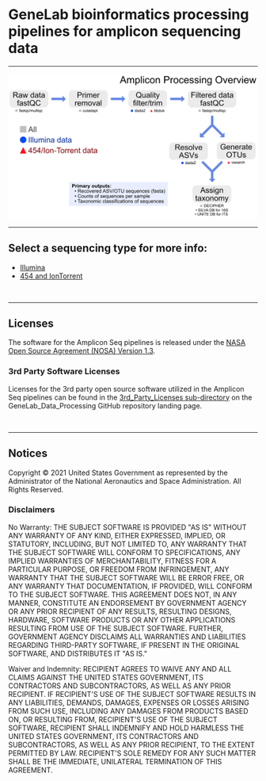 # GeneLab bioinformatics processing pipelines for amplicon sequencing data

---

<p align="center">
<a href="images/GL-amplicon-overview.pdf"><img src="images/GL-amplicon-overview.png"></a>
</p>

--- 

## Select a sequencing type for more info:

* [Illumina](Illumina)  
* [454 and IonTorrent](454-and-IonTorrent)  

<br>

---

## Licenses

The software for the Amplicon Seq pipelines is released under the [NASA Open Source Agreement (NOSA) Version 1.3](../Licenses/Amplicon_and_Metagenomics_NOSA_License.pdf).


### 3rd Party Software Licenses

Licenses for the 3rd party open source software utilized in the Amplicon Seq pipelines can be found in the [3rd_Party_Licenses sub-directory](../3rd_Party_Licenses/Amplicon_and_Metagenomics_3rd_Party_Software.md) on the GeneLab_Data_Processing GitHub repository landing page. 

<br>

---

## Notices

Copyright © 2021 United States Government as represented by the Administrator of the National Aeronautics and Space Administration.  All Rights Reserved.

### Disclaimers

No Warranty: THE SUBJECT SOFTWARE IS PROVIDED "AS IS" WITHOUT ANY WARRANTY OF ANY KIND, EITHER EXPRESSED, IMPLIED, OR STATUTORY, INCLUDING, BUT NOT LIMITED TO, ANY WARRANTY THAT THE SUBJECT SOFTWARE WILL CONFORM TO SPECIFICATIONS, ANY IMPLIED WARRANTIES OF MERCHANTABILITY, FITNESS FOR A PARTICULAR PURPOSE, OR FREEDOM FROM INFRINGEMENT, ANY WARRANTY THAT THE SUBJECT SOFTWARE WILL BE ERROR FREE, OR ANY WARRANTY THAT DOCUMENTATION, IF PROVIDED, WILL CONFORM TO THE SUBJECT SOFTWARE. THIS AGREEMENT DOES NOT, IN ANY MANNER, CONSTITUTE AN ENDORSEMENT BY GOVERNMENT AGENCY OR ANY PRIOR RECIPIENT OF ANY RESULTS, RESULTING DESIGNS, HARDWARE, SOFTWARE PRODUCTS OR ANY OTHER APPLICATIONS RESULTING FROM USE OF THE SUBJECT SOFTWARE.  FURTHER, GOVERNMENT AGENCY DISCLAIMS ALL WARRANTIES AND LIABILITIES REGARDING THIRD-PARTY SOFTWARE, IF PRESENT IN THE ORIGINAL SOFTWARE, AND DISTRIBUTES IT "AS IS."

Waiver and Indemnity:  RECIPIENT AGREES TO WAIVE ANY AND ALL CLAIMS AGAINST THE UNITED STATES GOVERNMENT, ITS CONTRACTORS AND SUBCONTRACTORS, AS WELL AS ANY PRIOR RECIPIENT.  IF RECIPIENT'S USE OF THE SUBJECT SOFTWARE RESULTS IN ANY LIABILITIES, DEMANDS, DAMAGES, EXPENSES OR LOSSES ARISING FROM SUCH USE, INCLUDING ANY DAMAGES FROM PRODUCTS BASED ON, OR RESULTING FROM, RECIPIENT'S USE OF THE SUBJECT SOFTWARE, RECIPIENT SHALL INDEMNIFY AND HOLD HARMLESS THE UNITED STATES GOVERNMENT, ITS CONTRACTORS AND SUBCONTRACTORS, AS WELL AS ANY PRIOR RECIPIENT, TO THE EXTENT PERMITTED BY LAW.  RECIPIENT'S SOLE REMEDY FOR ANY SUCH MATTER SHALL BE THE IMMEDIATE, UNILATERAL TERMINATION OF THIS AGREEMENT.
